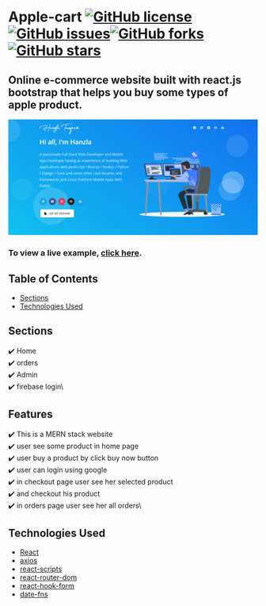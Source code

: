# Apple-cart <a href="https://github.com/1hanzla100/developer-portfolio/blob/main/LICENSE"><img alt="GitHub license" src="https://img.shields.io/github/license/1hanzla100/developer-portfolio"></a><a href="https://github.com/1hanzla100/developer-portfolio/issues"><img alt="GitHub issues" src="https://img.shields.io/github/issues/1hanzla100/developer-portfolio"></a><a href="https://github.com/1hanzla100/developer-portfolio/network"><img alt="GitHub forks" src="https://img.shields.io/github/forks/1hanzla100/developer-portfolio"></a> <a href="https://github.com/1hanzla100/developer-portfolio/stargazers"><img alt="GitHub stars" src="https://img.shields.io/github/stars/1hanzla100/developer-portfolio"></a> 

## Online e-commerce website built with react.js bootstrap that helps you buy some types of apple product.

<p align="center">
  <kbd>
    <img src="https://github.com/1hanzla100/developer-portfolio/blob/master/picture.PNG"></img>
  </kbd>
</p>

### To view a live example, **[click here](https://apple-cart-f6818.web.app/)**.

## Table of Contents
- [Sections](#sections)
- [Technologies Used](#technologies-used)

## Sections
✔️ Home\
✔️ orders\
✔️ Admin\
✔️ firebase login\

## Features
✔️ This is a MERN stack website\
✔️ user see some product in home page\
✔️ user buy a product by click buy now button\
✔️ user can login using google\
✔️ in checkout page user see her selected product\
✔️ and checkout his product\
✔️ in orders page user see her all orders\

## Technologies Used 

- [React](https://reactjs.org/)
- [axios](https://www.npmjs.com/package/axios)
- [react-scripts](https://github.com/facebook/create-react-app)
- [react-router-dom](https://reactrouter.com/)
- [react-hook-form](https://react-hook-form.com/)
- [date-fns](https://date-fns.org/)

